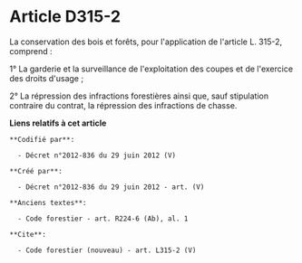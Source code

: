 # Article D315-2

La conservation des bois et forêts, pour l'application de l'article L. 315-2, comprend : 

1° La garderie et la surveillance de l'exploitation des coupes et de l'exercice des droits d'usage ; 

2° La répression des infractions forestières ainsi que, sauf stipulation contraire du contrat, la répression des infractions
de chasse.

**Liens relatifs à cet article**

	**Codifié par**:

	  - Décret n°2012-836 du 29 juin 2012 (V)

	**Créé par**:

	  - Décret n°2012-836 du 29 juin 2012 - art. (V)

	**Anciens textes**:

	  - Code forestier - art. R224-6 (Ab), al. 1

	**Cite**:

	  - Code forestier (nouveau) - art. L315-2 (V)

